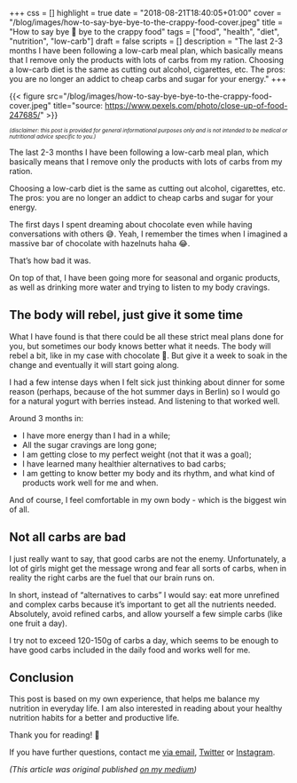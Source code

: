 +++
css = []
highlight = true
date = "2018-08-21T18:40:05+01:00"
cover = "/blog/images/how-to-say-bye-bye-to-the-crappy-food-cover.jpeg"
title = "How to say bye 👋 bye to the crappy food"
tags = ["food", "health", "diet", "nutrition", "low-carb"]
draft = false
scripts = []
description = "The last 2-3 months I have been following a low-carb meal plan, which basically means that I remove only the products with lots of carbs from my ration. Choosing a low-carb diet is the same as cutting out alcohol, cigarettes, etc. The pros: you are no longer an addict to cheap carbs and sugar for your energy."
+++

{{< figure src="/blog/images/how-to-say-bye-bye-to-the-crappy-food-cover.jpeg" title="source: https://www.pexels.com/photo/close-up-of-food-247685/" >}}

<small><small>_(disclaimer: this post is provided for general informational purposes only and is not intended to be medical or nutritional advice specific to you.)_</small></small>

The last 2-3 months I have been following a low-carb meal plan, which basically means that I remove only the products with lots of carbs from my ration.

Choosing a low-carb diet is the same as cutting out alcohol, cigarettes, etc. The pros: you are no longer an addict to cheap carbs and sugar for your energy.

<!--more-->

The first days I spent dreaming about chocolate even while having conversations with others 😅. Yeah, I remember the times when I imagined a massive bar of chocolate with hazelnuts haha 😂.

That’s how bad it was.

On top of that, I have been going more for seasonal and organic products, as well as drinking more water and trying to listen to my body cravings.

## The body will rebel, just give it some time
What I have found is that there could be all these strict meal plans done for you, but sometimes our body knows better what it needs. The body will rebel a bit, like in my case with chocolate 🍫. But give it a week to soak in the change and eventually it will start going along.

I had a few intense days when I felt sick just thinking about dinner for some reason (perhaps, because of the hot summer days in Berlin) so I would go for a natural yogurt with berries instead. And listening to that worked well.

Around 3 months in:
- I have more energy than I had in a while;
- All the sugar cravings are long gone;
- I am getting close to my perfect weight (not that it was a goal);
- I have learned many healthier alternatives to bad carbs;
- I am getting to know better my body and its rhythm, and what kind of products work well for me and when.

And of course, I feel comfortable in my own body - which is the biggest win of all.

## Not all carbs are bad
I just really want to say, that good carbs are not the enemy. Unfortunately, a lot of girls might get the message wrong and fear all sorts of carbs, when in reality the right carbs are the fuel that our brain runs on.

In short, instead of “alternatives to carbs” I would say: eat more unrefined and complex carbs because it’s important to get all the nutrients needed. Absolutely, avoid refined carbs, and allow yourself a few simple carbs (like one fruit a day).

I try not to exceed 120-150g of carbs a day, which seems to be enough to have good carbs included in the daily food and works well for me.

## Conclusion
This post is based on my own experience, that helps me balance my nutrition in everyday life. I am also interested in reading about your healthy nutrition habits for a better and productive life.

Thank you for reading! 👏

If you have further questions, contact me [via email](mailto:ilona@ilonacodes.com), [Twitter](https://twitter.com/ilonacodes) or [Instagram](https://instagram.com/ilonacodes).

_(This article was original published [on my medium](https://medium.com/@ilonacodes/how-to-say-bye-bye-to-the-crappy-food-21134ed7979))_
